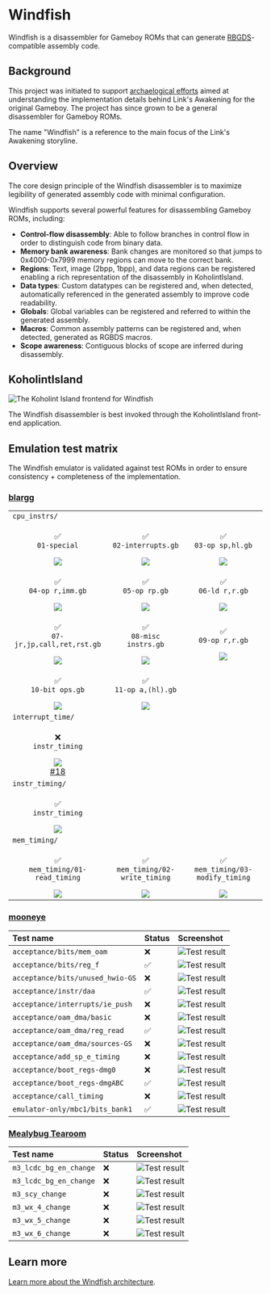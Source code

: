 # Windfish

Windfish is a disassembler for Gameboy ROMs that can generate [RBGDS](https://github.com/gbdev/rgbds)-compatible assembly code.

## Background

This project was initiated to support [archaelogical efforts](https://kemenaran.winosx.com/posts/category-disassembling-links-awakening) aimed at understanding the implementation details behind Link's Awakening for the original Gameboy. The project has since grown to be a general disassembler for Gameboy ROMs.

The name "Windfish" is a reference to the main focus of the Link's Awakening storyline.

## Overview

The core design principle of the Windfish disassembler is to maximize legibility of generated assembly code with minimal configuration.

Windfish supports several powerful features for disassembling Gameboy ROMs, including:

- **Control-flow disassembly**: Able to follow branches in control flow in order to distinguish code from binary data.
- **Memory bank awareness**: Bank changes are monitored so that jumps to 0x4000-0x7999 memory regions can move to the correct bank.
- **Regions**: Text, image (2bpp, 1bpp), and data regions can be registered enabling a rich representation of the disassembly in KoholintIsland. 
- **Data types**: Custom datatypes can be registered and, when detected, automatically referenced in the generated assembly to improve code readability.
- **Globals**: Global variables can be registered and referred to within the generated assembly.
- **Macros**: Common assembly patterns can be registered and, when detected, generated as RGBDS macros.
- **Scope awareness**: Contiguous blocks of scope are inferred during disassembly.

## KoholintIsland

![The Koholint Island frontend for Windfish](docs/koholintisland.png)

The Windfish disassembler is best invoked through the KoholintIsland front-end application.

## Emulation test matrix

The Windfish emulator is validated against test ROMs in order to ensure consistency + completeness of the implementation.

### [blargg](https://gbdev.gg8.se/files/roms/blargg-gb-tests/)

<table>
<tr>
<td colspan="3"><code>cpu_instrs/</code></td>
</tr>
<tr>
<td align="center"><p>✅<br/><code>01-special</code></p><img src="lib/Tests/ROMTests/Resources/blargg/cpu_instrs/individual/01-special.png"></td>
<td align="center"><p>✅<br/><code>02-interrupts.gb</code></p><img src="lib/Tests/ROMTests/Resources/blargg/cpu_instrs/individual/02-interrupts.png"></td>
<td align="center"><p>✅<br/><code>03-op sp,hl.gb</code></p><img src="lib/Tests/ROMTests/Resources/blargg/cpu_instrs/individual/03-op%20sp,hl.png"></td>
</tr><tr>
<td align="center"><p>✅<br/><code>04-op r,imm.gb</code></p><img src="lib/Tests/ROMTests/Resources/blargg/cpu_instrs/individual/04-op%20r,imm.png"></td>
<td align="center"><p>✅<br/><code>05-op rp.gb</code></p><img src="lib/Tests/ROMTests/Resources/blargg/cpu_instrs/individual/05-op%20rp.png"></td>
<td align="center"><p>✅<br/><code>06-ld r,r.gb</code></p><img src="lib/Tests/ROMTests/Resources/blargg/cpu_instrs/individual/06-ld%20r,r.png"></td>
</tr><tr>
<td align="center"><p>✅<br/><code>07-jr,jp,call,ret,rst.gb</code></p><img src="lib/Tests/ROMTests/Resources/blargg/cpu_instrs/individual/07-jr,jp,call,ret,rst.png"></td>
<td align="center"><p>✅<br/><code>08-misc instrs.gb</code></p><img src="lib/Tests/ROMTests/Resources/blargg/cpu_instrs/individual/08-misc%20instrs.png"></td>
<td align="center"><p>✅<br/><code>09-op r,r.gb</code></p><img src="lib/Tests/ROMTests/Resources/blargg/cpu_instrs/individual/09-op%20r,r.png"></td>
</tr><tr>
<td align="center"><p>✅<br/><code>10-bit ops.gb</code></p><img src="lib/Tests/ROMTests/Resources/blargg/cpu_instrs/individual/10-bit%20ops.png"></td>
<td align="center"><p>✅<br/><code>11-op a,(hl).gb</code></p><img src="lib/Tests/ROMTests/Resources/blargg/cpu_instrs/individual/11-op%20a,(hl).png"></td>
</tr><tr>
<td colspan="3"><code>interrupt_time/</code></td>
</tr><tr>
<td align="center"><p>❌<br/><code>instr_timing</code></p><img src="lib/Tests/ROMTests/Resources/blargg/interrupt_time/interrupt_time.png"><br/><a href="https://github.com/jverkoey/windfish/issues/18">#18</a></td>
</tr><tr>
<td colspan="3"><code>instr_timing/</code></td>
</tr><tr>
<td align="center"><p>✅<br/><code>instr_timing</code></p><img src="lib/Tests/ROMTests/Resources/blargg/instr_timing/instr_timing.png"></td>
</tr><tr>
<td colspan="3"><code>mem_timing/</code></td>
</tr><tr>
<td align="center"><p>✅<br/><code>mem_timing/01-read_timing</code></p><img src="lib/Tests/ROMTests/Resources/blargg/mem_timing/individual/01-read_timing.png"></td>
<td align="center"><p>✅<br/><code>mem_timing/02-write_timing</code></p><img src="lib/Tests/ROMTests/Resources/blargg/mem_timing/individual/02-write_timing.png"></td>
<td align="center"><p>✅<br/><code>mem_timing/03-modify_timing</code></p><img src="lib/Tests/ROMTests/Resources/blargg/mem_timing/individual/03-modify_timing.png"></td>
</tr>
</table>

### [mooneye](https://github.com/Gekkio/mooneye-gb/)

| Test name | Status | Screenshot |
|:-----|:--------|:----|
| `acceptance/bits/mem_oam` | ❌ | ![Test result](lib/Tests/ROMTests/Resources/mooneye/acceptance/bits/mem_oam.png) |
| `acceptance/bits/reg_f` | ✅ | ![Test result](lib/Tests/ROMTests/Resources/mooneye/acceptance/bits/reg_f.png) |
| `acceptance/bits/unused_hwio-GS` | ❌ | ![Test result](lib/Tests/ROMTests/Resources/mooneye/acceptance/bits/unused_hwio-GS.png) |
| `acceptance/instr/daa` | ✅ | ![Test result](lib/Tests/ROMTests/Resources/mooneye/acceptance/instr/daa.png) |
| `acceptance/interrupts/ie_push` | ❌ | ![Test result](lib/Tests/ROMTests/Resources/mooneye/acceptance/interrupts/ie_push.png) |
| `acceptance/oam_dma/basic` | ❌ | ![Test result](lib/Tests/ROMTests/Resources/mooneye/acceptance/oam_dma/basic.png) |
| `acceptance/oam_dma/reg_read` | ✅ | ![Test result](lib/Tests/ROMTests/Resources/mooneye/acceptance/oam_dma/reg_read.png) |
| `acceptance/oam_dma/sources-GS` | ❌ | ![Test result](lib/Tests/ROMTests/Resources/mooneye/acceptance/oam_dma/sources-GS.png) |
| `acceptance/add_sp_e_timing` | ❌ | ![Test result](lib/Tests/ROMTests/Resources/mooneye/acceptance/add_sp_e_timing.png) |
| `acceptance/boot_regs-dmg0` | ❌ | ![Test result](lib/Tests/ROMTests/Resources/mooneye/acceptance/boot_regs-dmg0.png) |
| `acceptance/boot_regs-dmgABC` | ✅ | ![Test result](lib/Tests/ROMTests/Resources/mooneye/acceptance/boot_regs-dmgABC.png) |
| `acceptance/call_timing` | ❌ | ![Test result](lib/Tests/ROMTests/Resources/mooneye/acceptance/call_timing.png) |
| `emulator-only/mbc1/bits_bank1` | ✅ | ![Test result](lib/Tests/ROMTests/Resources/mooneye/emulator-only/mbc1/bits_bank1.png) |

### [Mealybug Tearoom](https://github.com/mattcurrie/mealybug-tearoom-tests)

| Test name | Status | Screenshot |
|:-----|:--------|:----|
| `m3_lcdc_bg_en_change` | ❌ | ![Test result](lib/Tests/ROMTests/Resources/mealybug-tearoom/m3_lcdc_bg_en_change.png) |
| `m3_lcdc_bg_en_change` | ❌ | ![Test result](lib/Tests/ROMTests/Resources/mealybug-tearoom/m3_lcdc_bg_en_change.png) |
| `m3_scy_change` | ❌ | ![Test result](lib/Tests/ROMTests/Resources/mealybug-tearoom/m3_scy_change.png) |
| `m3_wx_4_change` | ❌ | ![Test result](lib/Tests/ROMTests/Resources/mealybug-tearoom/m3_wx_4_change.png) |
| `m3_wx_5_change` | ❌ | ![Test result](lib/Tests/ROMTests/Resources/mealybug-tearoom/m3_wx_5_change.png) |
| `m3_wx_6_change` | ❌ | ![Test result](lib/Tests/ROMTests/Resources/mealybug-tearoom/m3_wx_6_change.png) |

## Learn more

[Learn more about the Windfish architecture](lib/README.md).
